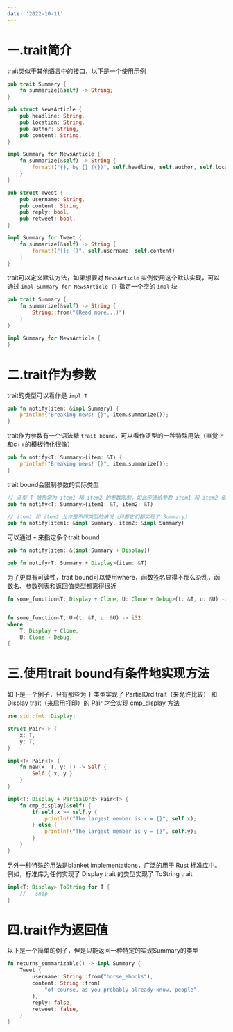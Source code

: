 ```yaml
---
date: '2022-10-11'
---
```

# 一.trait简介

trait类似于其他语言中的接口，以下是一个使用示例

```rust
pub trait Summary {
    fn summarize(&self) -> String;
}

pub struct NewsArticle {
    pub headline: String,
    pub location: String,
    pub author: String,
    pub content: String,
}

impl Summary for NewsArticle {
    fn summarize(&self) -> String {
        format!("{}, by {} ({})", self.headline, self.author, self.location)
    }
}

pub struct Tweet {
    pub username: String,
    pub content: String,
    pub reply: bool,
    pub retweet: bool,
}

impl Summary for Tweet {
    fn summarize(&self) -> String {
        format!("{}: {}", self.username, self.content)
    }
}
```

trait可以定义默认方法，如果想要对 `NewsArticle` 实例使用这个默认实现，可以通过 `impl Summary for NewsArticle {}` 指定一个空的 `impl` 块

```rust
pub trait Summary {
    fn summarize(&self) -> String {
        String::from("(Read more...)")
    }
}

impl Summary for NewsArticle {
}
```

# 二.trait作为参数

trait的类型可以看作是 `impl T`

```rust
pub fn notify(item: &impl Summary) {
    println!("Breaking news! {}", item.summarize());
}
```

trait作为参数有一个语法糖 `trait bound`，可以看作泛型的一种特殊用法（直觉上和c++的模板特化很像）

```rust
pub fn notify<T: Summary>(item: &T) {
    println!("Breaking news! {}", item.summarize());
}
```

trait bound会限制参数的实际类型

```rust
// 泛型 T 被指定为 item1 和 item2 的参数限制，如此传递给参数 item1 和 item2 值的具体类型必须一致
pub fn notify<T: Summary>(item1: &T, item2: &T)

// item1 和 item2 允许是不同类型的情况（只要它们都实现了 Summary）
pub fn notify(item1: &impl Summary, item2: &impl Summary)
```

可以通过 `+` 来指定多个trait bound

```rust
pub fn notify(item: &(impl Summary + Display))

pub fn notify<T: Summary + Display>(item: &T)
```

为了更具有可读性，trait bound可以使用where，函数签名显得不那么杂乱，函数名、参数列表和返回值类型都离得很近

```rust
fn some_function<T: Display + Clone, U: Clone + Debug>(t: &T, u: &U) -> i32 {


fn some_function<T, U>(t: &T, u: &U) -> i32
where
    T: Display + Clone,
    U: Clone + Debug,
{
```

# 三.使用trait bound有条件地实现方法
如下是一个例子，只有那些为 T 类型实现了 PartialOrd trait（来允许比较） 和 Display trait（来启用打印）的 Pair<T> 才会实现 cmp_display 方法
```rust
use std::fmt::Display;

struct Pair<T> {
    x: T,
    y: T,
}

impl<T> Pair<T> {
    fn new(x: T, y: T) -> Self {
        Self { x, y }
    }
}

impl<T: Display + PartialOrd> Pair<T> {
    fn cmp_display(&self) {
        if self.x >= self.y {
            println!("The largest member is x = {}", self.x);
        } else {
            println!("The largest member is y = {}", self.y);
        }
    }
}
```

另外一种特殊的用法是blanket implementations，广泛的用于 Rust 标准库中。例如，标准库为任何实现了 Display trait 的类型实现了 ToString trait
```rust
impl<T: Display> ToString for T {
    // --snip--
}
```

# 四.trait作为返回值

以下是一个简单的例子，但是只能返回一种特定的实现Summary的类型

```rust
fn returns_summarizable() -> impl Summary {
    Tweet {
        username: String::from("horse_ebooks"),
        content: String::from(
            "of course, as you probably already know, people",
        ),
        reply: false,
        retweet: false,
    }
}
```
